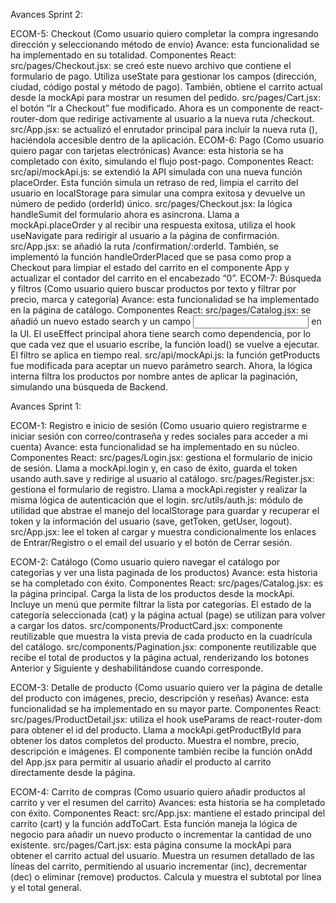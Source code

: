 Avances Sprint 2:

ECOM-5: Checkout
(Como usuario quiero completar la compra ingresando dirección y seleccionando método de envío)
Avance: esta funcionalidad se ha implementado en su totalidad.
Componentes React:
src/pages/Checkout.jsx: se creó este nuevo archivo que contiene el formulario de pago. Utiliza useState para gestionar los campos (dirección, ciudad, código postal y método de pago). También, obtiene el carrito actual desde la mockApi para mostrar un resumen del pedido. 
src/pages/Cart.jsx: el botón “Ir a Checkout” fue modificado. Ahora es un componente <Link> de react-router-dom que redirige activamente al usuario a la nueva ruta /checkout.
src/App.jsx: se actualizó el enrutador principal para incluir la nueva ruta (<Route path=”/checkout”…/>), haciéndola accesible dentro de la aplicación.
ECOM-6: Pago
(Como usuario quiero pagar con tarjetas electrónicas)
Avance: esta historia se ha completado con éxito, simulando el flujo post-pago.
Componentes React:
src/api/mockApi.js: se extendió la API simulada con una nueva función placeOrder. Esta función simula un retraso de red, limpia el carrito del usuario en localStorage para simular una compra exitosa y devuelve un número de pedido (orderId) único.
src/pages/Checkout.jsx: la lógica handleSumit del formulario ahora es asíncrona. Llama a mockApi.placeOrder y al recibir una respuesta exitosa, utiliza el hook useNavigate para redirigir al usuario a la página de confirmación.
src/App.jsx: se añadió la ruta /confirmation/:orderId. También, se implementó la función handleOrderPlaced que se pasa como prop a Checkout para limpiar el estado del carrito en el componente App y actualizar el contador del carrito en el encabezado “0”.
ECOM-7: Búsqueda y filtros
(Como usuario quiero buscar productos por texto y filtrar por precio, marca y categoría)
Avance: esta funcionalidad se ha implementado en la página de catálogo.
Componentes React:
src/pages/Catalog.jsx: se añadió un nuevo estado search y un campo <input> en la UI. El useEffect principal ahora tiene search como dependencia, por lo que cada vez que el usuario escribe, la función load() se vuelve a ejecutar. El filtro se aplica en tiempo real.
src/api/mockApi.js: la función getProducts fue modificada para aceptar un nuevo parámetro search. Ahora, la lógica interna filtra los productos por nombre antes de aplicar la paginación, simulando una búsqueda de Backend.

Avances Sprint 1:

ECOM-1: Registro e inicio de sesión
(Como usuario quiero registrarme e iniciar sesión con correo/contraseña y redes sociales para acceder a mi cuenta)
Avance: esta funcionalidad se ha implementado en su núcleo.
Componentes React:
src/pages/Login.jsx: gestiona el formulario de inicio de sesión. Llama a mockApi.login y, en caso de éxito, guarda el token usando auth.save y redirige al usuario al catálogo.
src/pages/Register.jsx: gestiona el formulario de registro. Llama a mockApi.register y realizar la misma lógica de autenticación que el login.
src/utils/auth.js: módulo de utilidad que abstrae el manejo del localStorage para guardar y recuperar el token y la información del usuario (save, getToken, getUser, logout).
src/App.jsx: lee el token al cargar y muestra condicionalmente los enlaces de Entrar/Registro o el email del usuario y el botón de Cerrar sesión.

ECOM-2: Catálogo
(Como usuario quiero navegar el catálogo por categorías y ver una lista paginada de los productos)
Avance: esta historia se ha completado con éxito.
Componentes React:
src/pages/Catalog.jsx: es la página principal. Carga la lista de los productos desde la mockApi. Incluye un menú que permite filtrar la lista por categorías. El estado de la categoría seleccionada (cat) y la página actual (page) se utilizan para volver a cargar los datos.
src/components/ProductCard.jsx: componente reutilizable que muestra la vista previa de cada producto en la cuadrícula del catálogo.
src/components/Pagination.jsx: componente reutilizable que recibe el total de productos y la página actual, renderizando los botones Anterior y Siguiente y deshabilitándose cuando corresponde.

ECOM-3: Detalle de producto
(Como usuario quiero ver la página de detalle del producto con imágenes, precio, descripción y reseñas)
Avance: esta funcionalidad se ha implementado en su mayor parte.
Componentes React:
src/pages/ProductDetail.jsx: utiliza el hook useParams de react-router-dom para obtener el id del producto. Llama a mockApi.getProductById para obtener los datos completos del producto. Muestra el nombre, precio, descripción e imágenes.
El componente también recibe la función onAdd del App.jsx para permitir al usuario añadir el producto al carrito directamente desde la página.

ECOM-4: Carrito de compras
(Como usuario quiero añadir productos al carrito y ver el resumen del carrito)
Avances: esta historia se ha completado con éxito.
Componentes React:
src/App.jsx: mantiene el estado principal del carrito (cart) y la función addToCart. Esta función maneja la lógica de negocio para añadir un nuevo producto o incrementar la cantidad de uno existente.
src/pages/Cart.jsx: esta página consume la mockApi para obtener el carrito actual del usuario. Muestra un resumen detallado de las líneas del carrito, permitiendo al usuario incrementar (inc), decrementar (dec) o eliminar (remove) productos. Calcula y muestra el subtotal por línea y el total general.

